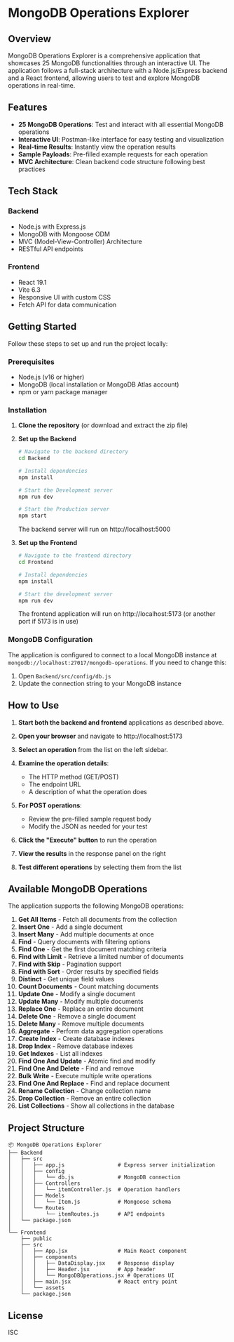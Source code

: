 # MongoDB Operations Explorer

## Overview

MongoDB Operations Explorer is a comprehensive application that showcases 25 MongoDB functionalities through an interactive UI. The application follows a full-stack architecture with a Node.js/Express backend and a React frontend, allowing users to test and explore MongoDB operations in real-time.

## Features

- **25 MongoDB Operations**: Test and interact with all essential MongoDB operations
- **Interactive UI**: Postman-like interface for easy testing and visualization
- **Real-time Results**: Instantly view the operation results
- **Sample Payloads**: Pre-filled example requests for each operation
- **MVC Architecture**: Clean backend code structure following best practices

## Tech Stack

### Backend
- Node.js with Express.js
- MongoDB with Mongoose ODM
- MVC (Model-View-Controller) Architecture
- RESTful API endpoints

### Frontend
- React 19.1
- Vite 6.3
- Responsive UI with custom CSS
- Fetch API for data communication

## Getting Started

Follow these steps to set up and run the project locally:

### Prerequisites

- Node.js (v16 or higher)
- MongoDB (local installation or MongoDB Atlas account)
- npm or yarn package manager

### Installation

1. **Clone the repository** (or download and extract the zip file)

2. **Set up the Backend**

   ```bash
   # Navigate to the backend directory
   cd Backend
   
   # Install dependencies
   npm install
   
   # Start the Development server
   npm run dev

   # Start the Production server 
   npm start
   
   ```

   The backend server will run on http://localhost:5000

3. **Set up the Frontend**

   ```bash
   # Navigate to the frontend directory
   cd Frontend
   
   # Install dependencies
   npm install
   
   # Start the development server
   npm run dev
   ```

   The frontend application will run on http://localhost:5173 (or another port if 5173 is in use)

### MongoDB Configuration

The application is configured to connect to a local MongoDB instance at `mongodb://localhost:27017/mongodb-operations`. If you need to change this:

1. Open `Backend/src/config/db.js`
2. Update the connection string to your MongoDB instance

## How to Use

1. **Start both the backend and frontend** applications as described above.

2. **Open your browser** and navigate to http://localhost:5173

3. **Select an operation** from the list on the left sidebar.

4. **Examine the operation details**:
   - The HTTP method (GET/POST)
   - The endpoint URL
   - A description of what the operation does
   
5. **For POST operations**:
   - Review the pre-filled sample request body
   - Modify the JSON as needed for your test
   
6. **Click the "Execute" button** to run the operation

7. **View the results** in the response panel on the right

8. **Test different operations** by selecting them from the list

## Available MongoDB Operations

The application supports the following MongoDB operations:

1. **Get All Items** - Fetch all documents from the collection
2. **Insert One** - Add a single document
3. **Insert Many** - Add multiple documents at once
4. **Find** - Query documents with filtering options
5. **Find One** - Get the first document matching criteria
6. **Find with Limit** - Retrieve a limited number of documents
7. **Find with Skip** - Pagination support
8. **Find with Sort** - Order results by specified fields
9. **Distinct** - Get unique field values
10. **Count Documents** - Count matching documents
11. **Update One** - Modify a single document
12. **Update Many** - Modify multiple documents
13. **Replace One** - Replace an entire document
14. **Delete One** - Remove a single document
15. **Delete Many** - Remove multiple documents
16. **Aggregate** - Perform data aggregation operations
17. **Create Index** - Create database indexes
18. **Drop Index** - Remove database indexes
19. **Get Indexes** - List all indexes
20. **Find One And Update** - Atomic find and modify
21. **Find One And Delete** - Find and remove
22. **Bulk Write** - Execute multiple write operations
23. **Find One And Replace** - Find and replace document
24. **Rename Collection** - Change collection name
25. **Drop Collection** - Remove an entire collection
26. **List Collections** - Show all collections in the database

## Project Structure

```
📦 MongoDB Operations Explorer
├── Backend
│   ├── src
│   │   ├── app.js                 # Express server initialization
│   │   ├── config
│   │   │   └── db.js              # MongoDB connection
│   │   ├── Controllers
│   │   │   └── itemController.js  # Operation handlers
│   │   ├── Models
│   │   │   └── Item.js            # Mongoose schema
│   │   └── Routes
│   │       └── itemRoutes.js      # API endpoints
│   └── package.json
│
└── Frontend
    ├── public
    ├── src
    │   ├── App.jsx                # Main React component
    │   ├── components
    │   │   ├── DataDisplay.jsx    # Response display
    │   │   ├── Header.jsx         # App header
    │   │   └── MongoDBOperations.jsx # Operations UI
    │   ├── main.jsx               # React entry point
    │   └── assets
    └── package.json
```

## License

ISC
